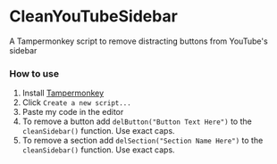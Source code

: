 # CleanYouTubeSidebar
A Tampermonkey script to remove distracting buttons from YouTube's sidebar

### How to use
1. Install [Tampermonkey](https://www.tampermonkey.net/)
2. Click `Create a new script...`
3. Paste my code in the editor
4. To remove a button add `delButton("Button Text Here")` to the `cleanSidebar()` function. Use exact caps.
5. To remove a section add `delSection("Section Name Here")` to the `cleanSidebar()` function. Use exact caps.
